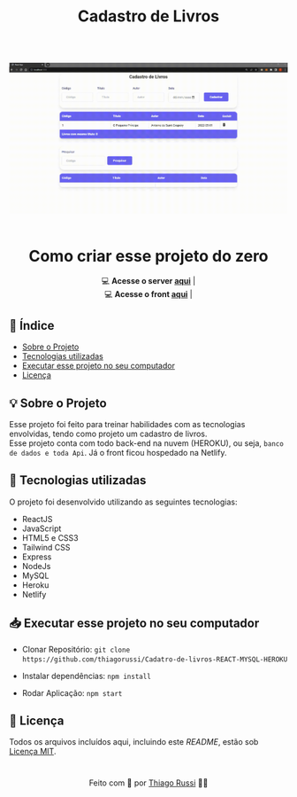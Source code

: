 
  <h1 align="center">Cadastro de Livros</h1> 
  <br><br>

<p align="center">
  <img src="https://github.com/thiagorussi/Cadatro-de-livros-REACT-MYSQL-HEROKU/blob/main/cadastroveiculosgif.gif"/>
  <br><br>
</p>

<h1 align="center">Como criar esse projeto do zero</h1> 
<div align="center">

💻 **Acesse o server [aqui](https://github.com/thiagorussi/Cadatro-de-livros-REACT-MYSQL-HEROKU/blob/main/server-heroku/index.js)** | <br>
💻 **Acesse o front [aqui](https://github.com/thiagorussi/Cadatro-de-livros-REACT-MYSQL-HEROKU/tree/main/src)** |
  
 

</div>


## 📑 Índice

- [Sobre o Projeto](#-sobre-o-projeto)
- [Tecnologias utilizadas](#-tecnologias-utilizadas)
- [Executar esse projeto no seu computador](#-Executar-esse-projeto-no-seu-computador)
- [Licença](#-licença)

## 💡 Sobre o Projeto

Esse projeto foi feito para treinar habilidades com as tecnologias envolvidas, tendo como projeto um cadastro de livros.<br> 
Esse projeto conta com todo back-end na nuvem (HEROKU), ou seja, `banco de dados e toda Api`. Já o front ficou hospedado na Netlify.

## 🚀 Tecnologias utilizadas

O projeto foi desenvolvido utilizando as seguintes tecnologias:

- ReactJS
- JavaScript
- HTML5 e CSS3
- Tailwind CSS
- Express
- NodeJs
- MySQL
- Heroku
- Netlify


## 📥 Executar esse projeto no seu computador

- Clonar Repositório: `git clone https://github.com/thiagorussi/Cadatro-de-livros-REACT-MYSQL-HEROKU`

- Instalar dependências: `npm install`
- Rodar Aplicação: `npm start`


## 📕 Licença

Todos os arquivos incluídos aqui, incluindo este _README_, estão sob [Licença MIT](./LICENSE).

#
<div align = "center">Feito com 🖤 por <a href="https://www.linkedin.com/in/thiago-russi-79aa3b163/">Thiago Russi</a> 👨‍💻 </div>
